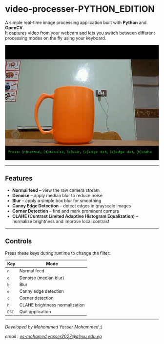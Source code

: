 # video-processer-PYTHON_EDITION

A simple real-time image processing application built with **Python** and **OpenCV**.  
It captures video from your webcam and lets you switch between different processing modes on the fly using your keyboard.

![Demo](demo.gif)

---

## Features

- **Normal feed** – view the raw camera stream
- **Denoise** – apply median blur to reduce noise
- **Blur** – apply a simple box blur for smoothing
- **Canny Edge Detection** – detect edges in grayscale images
- **Corner Detection** – find and mark prominent corners
- **CLAHE (Contrast Limited Adaptive Histogram Equalization)** – normalize brightness and improve local contrast

---

## Controls

Press these keys during runtime to change the filter:

| Key | Mode |
|-----|------|
| `n` | Normal feed |
| `d` | Denoise (median blur) |
| `b` | Blur |
| `e` | Canny edge detection |
| `c` | Corner detection |
| `h` | CLAHE brightness normalization |
| `ESC` | Quit application |

---

*Developed by Mohammed Yasser Mohammed ;)* 


*email : es-mohamed.yasser2027@alexu.edu.eg* 

